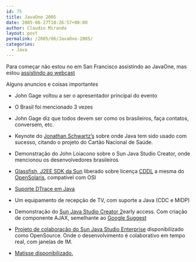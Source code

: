 ```yaml
---
id: 75
title: JavaOne 2005
date: 2005-06-27T18:26:57+00:00
author: Claudio Miranda
layout: post
permalink: /2005/06/JavaOne-2005/
categories:
  - Java
---
```

Para começar não estou no em San Francisco assistindo ao JavaOne, mas estou <a href="http://wcdata.sun.com/webcast/archives/VIP-1981/" target="_blank">assistindo ao webcast</a> 

Alguns anuncios e coisas importantes

  * John Gage voltou a ser o apresentador principal do evento
  * O Brasil foi mencionado 3 vezes
  * John Gage diz que todos devem ser como os brasileiros, faça contatos, conversem, etc.
  * Keynote do <a href="http://blogs.sun.com/roller/page/jonathan" target="_blank">Jonathan Schwartz&#8217;s</a> sobre onde Java tem sido usado com sucesso, citando o projeto do Cartão Nacional de Saúde.
  * Demonstração do John Loiacono sobre o Sun Java Studio Creator, onde mencionou os desenvolvedores brasileiros

  * <a href="https://glassfish.dev.java.net/" target="_blank">Glassfish, J2EE SDK da Sun</a> liberado sobre licença <a href="http://www.opensource.org/licenses/cddl1.php" target="_blank">CDDL</a> a mesma do <a href="http://www.opensolaris.org" target="_blank">OpenSolaris</a>, compatível com OSI
  * <a href="https://solaris10-dtrace-vm-agents.dev.java.net" target="_blank">Suporte DTrace em Java</a>
  * Um equipamento de recepção de TV, com suporte a Java (CDC e MIDP)
  * Demonstração do <a href="http://blogs.sun.com/roller/page/tor?entry=it_s_out" target="_blank">Sun Java Studio Creator 2</a>early access. Com criação de componente AJAX, semelhante ao <a href="http://www.google.com/webhp?complete=1&#038;hl=en" target="_blank">Google Suggest</a>
  * <a href="http://collab.netbeans.org/" target="_blank">Projeto de colaboração do Sun Java Studio Enterprise</a> disponibilizado como OpenSource. Onde o desenvolvimento é colaborativo em tempo real, com janelas de IM.
  * <a href="http://www.claudius.com.br/blog/claudio/NetBeans/2005/06/26/Matisse_Disponivel.html" target="_blank">Matisse disponibilizado.</li> </ul>